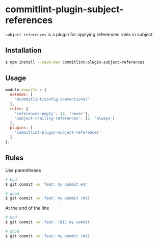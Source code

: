 # commitlint-plugin-subject-references

`subject-references` is a plugin for applying references rules in subject.

## Installation

```bash
$ npm install --save-dev commitlint-plugin-subject-references
```

## Usage

```javascript
module.exports = {
  extends: [
    '@commitlint/config-conventional'
  ],
  rules: {
    'references-empty': [2, 'never'],
    'subject-trailing-references': [2, 'always']
  },
  plugins: [
    'commitlint-plugin-subject-references'
  ]
};
```

## Rules

Use parentheses
```bash
# bad
$ git commit -m 'feat: my commit #1'

# good
$ git commit -m 'feat: my commit (#1)'
```

At the end of the line
```bash
# bad
$ git commit -m 'feat: (#1) my commit'

# good
$ git commit -m 'feat: my commit (#1)'
```
